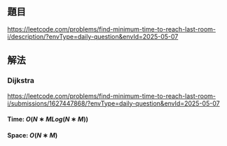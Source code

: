 ## 題目
https://leetcode.com/problems/find-minimum-time-to-reach-last-room-i/description/?envType=daily-question&envId=2025-05-07
## 解法
### Dijkstra
https://leetcode.com/problems/find-minimum-time-to-reach-last-room-i/submissions/1627447868/?envType=daily-question&envId=2025-05-07
#### Time: $O(N∗MLog(N∗M))$
#### Space: $O(N∗M)$
